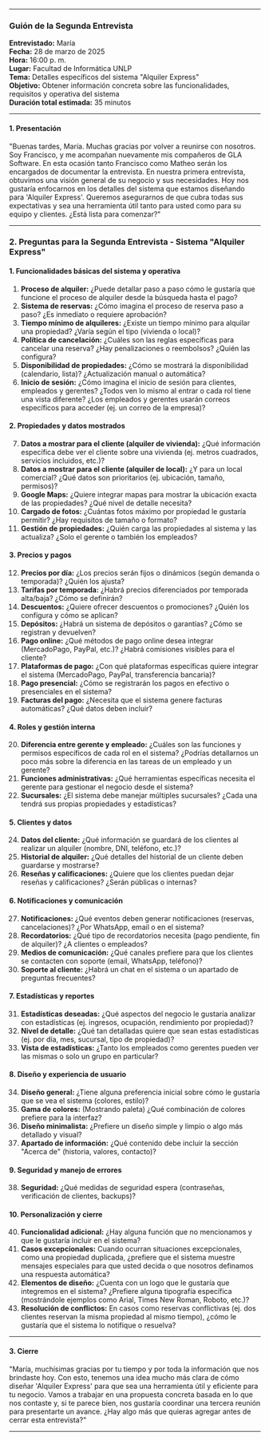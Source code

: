 
---

### Guión de la Segunda Entrevista 
**Entrevistado:** María  
**Fecha:** 28 de marzo de 2025  
**Hora:** 16:00 p. m.  
**Lugar:** Facultad de Informática UNLP  
**Tema:** Detalles específicos del sistema "Alquiler Express"  
**Objetivo:** Obtener información concreta sobre las funcionalidades, requisitos y operativa del sistema  
**Duración total estimada:** 35 minutos  

---

#### 1. Presentación  
"Buenas tardes, María. Muchas gracias por volver a reunirse con nosotros. Soy Francisco, y me acompañan nuevamente mis compañeros de GLA Software. En esta ocasión tanto Francisco como Matheo serán los encargados de documentar la entrevista. En nuestra primera entrevista, obtuvimos una visión general de su negocio y sus necesidades. Hoy nos gustaría enfocarnos en los detalles del sistema que estamos diseñando para 'Alquiler Express'. Queremos asegurarnos de que cubra todas sus expectativas y sea una herramienta útil tanto para usted como para su equipo y clientes. ¿Está lista para comenzar?"

---

### 2. Preguntas para la Segunda Entrevista - Sistema "Alquiler Express" 

#### 1. Funcionalidades básicas del sistema y operativa
1. **Proceso de alquiler:** ¿Puede detallar paso a paso cómo le gustaría que funcione el proceso de alquiler desde la búsqueda hasta el pago?  
2. **Sistema de reservas:** ¿Cómo imagina el proceso de reserva paso a paso? ¿Es inmediato o requiere aprobación?  
3. **Tiempo mínimo de alquileres:** ¿Existe un tiempo mínimo para alquilar una propiedad? ¿Varía según el tipo (vivienda o local)?  
4. **Política de cancelación:** ¿Cuáles son las reglas específicas para cancelar una reserva? ¿Hay penalizaciones o reembolsos? ¿Quién las configura?  
5. **Disponibilidad de propiedades:** ¿Cómo se mostrará la disponibilidad (calendario, lista)? ¿Actualización manual o automática?  
6. **Inicio de sesión:** ¿Cómo imagina el inicio de sesión para clientes, empleados y gerentes? ¿Todos ven lo mismo al entrar o cada rol tiene una vista diferente? ¿Los empleados y gerentes usarán correos específicos para acceder (ej. un correo de la empresa)?  

#### 2. Propiedades y datos mostrados
7. **Datos a mostrar para el cliente (alquiler de vivienda):** ¿Qué información específica debe ver el cliente sobre una vivienda (ej. metros cuadrados, servicios incluidos, etc.)?  
8. **Datos a mostrar para el cliente (alquiler de local):** ¿Y para un local comercial? ¿Qué datos son prioritarios (ej. ubicación, tamaño, permisos)?  
9. **Google Maps:** ¿Quiere integrar mapas para mostrar la ubicación exacta de las propiedades? ¿Qué nivel de detalle necesita?  
10. **Cargado de fotos:** ¿Cuántas fotos máximo por propiedad le gustaría permitir? ¿Hay requisitos de tamaño o formato?  
11. **Gestión de propiedades:** ¿Quién carga las propiedades al sistema y las actualiza? ¿Solo el gerente o también los empleados?  

#### 3. Precios y pagos
12. **Precios por día:** ¿Los precios serán fijos o dinámicos (según demanda o temporada)? ¿Quién los ajusta?  
13. **Tarifas por temporada:** ¿Habrá precios diferenciados por temporada alta/baja? ¿Cómo se definirán?  
14. **Descuentos:** ¿Quiere ofrecer descuentos o promociones? ¿Quién los configura y cómo se aplican?  
15. **Depósitos:** ¿Habrá un sistema de depósitos o garantías? ¿Cómo se registran y devuelven?  
16. **Pago online:** ¿Qué métodos de pago online desea integrar (MercadoPago, PayPal, etc.)? ¿Habrá comisiones visibles para el cliente?  
17. **Plataformas de pago:** ¿Con qué plataformas específicas quiere integrar el sistema (MercadoPago, PayPal, transferencia bancaria)?  
18. **Pago presencial:** ¿Cómo se registrarán los pagos en efectivo o presenciales en el sistema?  
19. **Facturas del pago:** ¿Necesita que el sistema genere facturas automáticas? ¿Qué datos deben incluir?  

#### 4. Roles y gestión interna
20. **Diferencia entre gerente y empleado:** ¿Cuáles son las funciones y permisos específicos de cada rol en el sistema? ¿Podrías detallarnos un poco más sobre la diferencia en las tareas de un empleado y un gerente?  
21. **Funciones administrativas:** ¿Qué herramientas específicas necesita el gerente para gestionar el negocio desde el sistema?  
23. **Sucursales:** ¿El sistema debe manejar múltiples sucursales? ¿Cada una tendrá sus propias propiedades y estadísticas?  

#### 5. Clientes y datos
24. **Datos del cliente:** ¿Qué información se guardará de los clientes al realizar un alquiler (nombre, DNI, teléfono, etc.)?  
25. **Historial de alquiler:** ¿Qué detalles del historial de un cliente deben guardarse y mostrarse?  
26. **Reseñas y calificaciones:** ¿Quiere que los clientes puedan dejar reseñas y calificaciones? ¿Serán públicas o internas?  

#### 6. Notificaciones y comunicación
27. **Notificaciones:** ¿Qué eventos deben generar notificaciones (reservas, cancelaciones)? ¿Por WhatsApp, email o en el sistema?  
28. **Recordatorios:** ¿Qué tipo de recordatorios necesita (pago pendiente, fin de alquiler)? ¿A clientes o empleados?  
29. **Medios de comunicación:** ¿Qué canales prefiere para que los clientes se contacten con soporte (email, WhatsApp, teléfono)?  
30. **Soporte al cliente:** ¿Habrá un chat en el sistema o un apartado de preguntas frecuentes?  

#### 7. Estadísticas y reportes
31. **Estadísticas deseadas:** ¿Qué aspectos del negocio le gustaría analizar con estadísticas (ej. ingresos, ocupación, rendimiento por propiedad)?  
32. **Nivel de detalle:** ¿Qué tan detalladas quiere que sean estas estadísticas (ej. por día, mes, sucursal, tipo de propiedad)?  
33. **Vista de estadísticas:** ¿Tanto los empleados como gerentes pueden ver las mismas o solo un grupo en particular?  

#### 8. Diseño y experiencia de usuario
34. **Diseño general:** ¿Tiene alguna preferencia inicial sobre cómo le gustaría que se vea el sistema (colores, estilo)?  
35. **Gama de colores:** (Mostrando paleta) ¿Qué combinación de colores prefiere para la interfaz?  
36. **Diseño minimalista:** ¿Prefiere un diseño simple y limpio o algo más detallado y visual?  
37. **Apartado de información:** ¿Qué contenido debe incluir la sección "Acerca de" (historia, valores, contacto)?  

#### 9. Seguridad y manejo de errores
38. **Seguridad:** ¿Qué medidas de seguridad espera (contraseñas, verificación de clientes, backups)?  

#### 10. Personalización y cierre
40. **Funcionalidad adicional:** ¿Hay alguna función que no mencionamos y que le gustaría incluir en el sistema?  
41. **Casos excepcionales:** Cuando ocurran situaciones excepcionales, como una propiedad duplicada, ¿prefiere que el sistema muestre mensajes especiales para que usted decida o que nosotros definamos una respuesta automática?  
42. **Elementos de diseño:** ¿Cuenta con un logo que le gustaría que integremos en el sistema? ¿Prefiere alguna tipografía específica (mostrándole ejemplos como Arial, Times New Roman, Roboto, etc.)?  
43. **Resolución de conflictos:** En casos como reservas conflictivas (ej. dos clientes reservan la misma propiedad al mismo tiempo), ¿cómo le gustaría que el sistema lo notifique o resuelva?  

---

#### 3. Cierre  
"María, muchísimas gracias por tu tiempo y por toda la información que nos brindaste hoy. Con esto, tenemos una idea mucho más clara de cómo diseñar 'Alquiler Express' para que sea una herramienta útil y eficiente para tu negocio. Vamos a trabajar en una propuesta concreta basada en lo que nos contaste y, si te parece bien, nos gustaría coordinar una tercera reunión para presentarte un avance. ¿Hay algo más que quieras agregar antes de cerrar esta entrevista?"

---